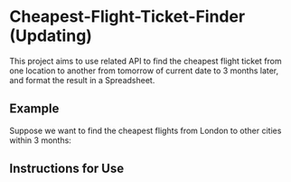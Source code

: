 # Cheapest-Flight-Ticket-Finder (Updating)

This project aims to use related API to find the cheapest flight ticket from one location to another from tomorrow of current date to 3 months later, and format the result in a Spreadsheet.

## Example

Suppose we want to find the cheapest flights from London to other cities within 3 months:

[](https://youtu.be/3JmRTRkgSH0)


## Instructions for Use 
